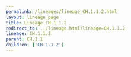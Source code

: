 ```yaml
---
permalink: /lineages/lineage_CH.1.1.2.html
layout: lineage_page
title: Lineage CH.1.1.2
redirect_to: ../lineage.html?lineage=CH.1.1.2
lineage: CH.1.1.2
parent: CH.1.1
children: ['CH.1.1.2']
---
```

